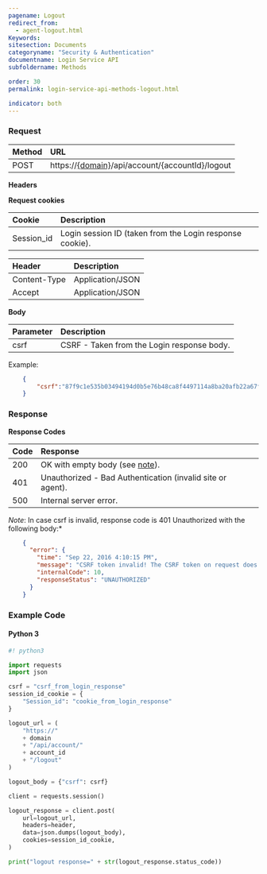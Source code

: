 ```yaml
---
pagename: Logout
redirect_from:
  - agent-logout.html
Keywords:
sitesection: Documents
categoryname: "Security & Authentication"
documentname: Login Service API
subfoldername: Methods

order: 30
permalink: login-service-api-methods-logout.html

indicator: both
---
```


### Request

| Method | URL |
| :--- | :--- |
| POST |  https://[{domain}](/agent-domain-domain-api.html)/api/account/{accountId}/logout |

**Headers**

**Request cookies**

| Cookie | Description |
| :--- | :--- |
| Session_id | Login session ID (taken from the Login response cookie). |

| Header | Description |
| :--- | :--- |
| Content-Type | Application/JSON |
| Accept | Application/JSON |

**Body**

| Parameter | Description |
| :--- | :--- |
| csrf | CSRF - Taken from the Login response body. |

Example:

```json
    {
        "csrf":"87f9c1e535b03494194d0b5e76b48ca8f4497114a8ba20afb22a67f375a29adb"
    }
```

### Response

**Response Codes**

| Code | Response |
| :--- | :--- |
| 200 | OK with empty body (see [note](#note2)).
| 401  | Unauthorized - Bad Authentication (invalid site or agent). |
| 500 | Internal server error. |

*Note*: In case csrf is invalid, response code is 401 Unauthorized with the following body:*

```json
    {
      "error": {
        "time": "Sep 22, 2016 4:10:15 PM",
        "message": "CSRF token invalid! The CSRF token on request does not match the CSRF token on the session",
        "internalCode": 10,
        "responseStatus": "UNAUTHORIZED"
      }
    }
```

### Example Code

#### Python 3

```python
#! python3

import requests
import json

csrf = "csrf_from_login_response"
session_id_cookie = {
    "Session_id": "cookie_from_login_response"
}

logout_url = (
    "https://"
    + domain
    + "/api/account/"
    + account_id
    + "/logout"
)

logout_body = {"csrf": csrf}

client = requests.session()

logout_response = client.post(
    url=logout_url,
    headers=header,
    data=json.dumps(logout_body),
    cookies=session_id_cookie,
)

print("logout response=" + str(logout_response.status_code))
```
